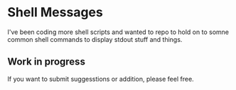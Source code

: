 # Shell Messages

I've been coding more shell scripts and wanted to repo to hold on to somne common shell commands to display stdout stuff and things.

## Work in progress

If you want to submit suggesstions or addition, please feel free.
